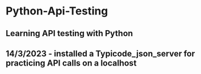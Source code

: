 # Python-Api-Testing

Learning API testing with Python
------------
14/3/2023 - installed a Typicode_json_server for practicing API calls on a localhost
-----------------